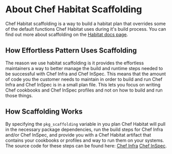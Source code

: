 # About Chef Habitat Scaffolding

Chef Habitat scaffolding is a way to build a habitat plan that overrides some of the default functions Chef Habitat uses during it's build process. You can find out more about scaffolding on the [Habitat docs page](https://www.habitat.sh/docs/glossary/#sts=Scaffolding).

## How Effortless Pattern Uses Scaffolding

The reason we use habitat scaffolding is it provides the effortless maintainers a way to better manage the build and runtime steps needed to be successful with Chef Infra and Chef InSpec. This means that the amount of code you the customer needs to maintain in order to build and run Chef Infra and Chef InSpec is in a small plan file. This lets you focus on writing Chef cookbooks and Chef InSpec profiles and not on how to build and run those things.

## How Scaffolding Works

By specifying the `pkg_scaffolding` variable in you plan Chef Habitat will pull in the necessary package dependencies, run the build steps for Chef Infra and/or Chef InSpec, and provide you with a Chef Habitat artifact that contains your cookbooks or profiles and way to run them on your systems. The source code for these steps can be found here: [Chef Infra](https://github.com/chef/effortless/tree/master/scaffolding-chef-infra/lib) [Chef InSpec](https://github.com/chef/effortless/tree/master/scaffolding-chef-inspec/lib).
